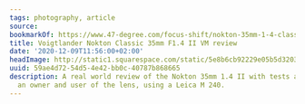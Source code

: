 ```yaml
---
tags: photography, article
source:
bookmarkOf: https://www.47-degree.com/focus-shift/nokton-35mm-1-4-classic-ii-review
title: Voigtlander Nokton Classic 35mm F1.4 II VM review
date: '2020-12-09T11:56:00+02:00'
headImage: http://static1.squarespace.com/static/5e8b6cb92229e05b5d320348/5e96fc1bc166a47008b60559/5e96fc3d1c923d689f20494f/1615031915911/Nokton+35mm+1-4+II+review-7.jpg?format=1500w
uuid: 59ae4d72-54d5-4e42-bb0c-40787b868665
description: A real world review of the Nokton 35mm 1.4 II with tests and images from
  an owner and user of the lens, using a Leica M 240.
---
```


